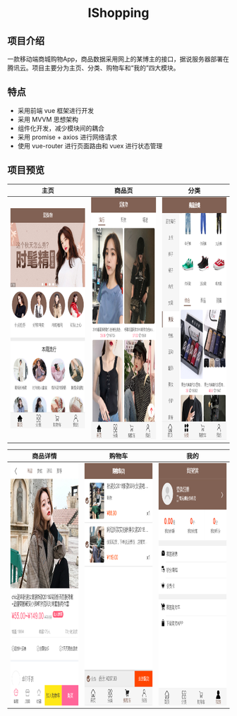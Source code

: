 <h1 align="center">IShopping</h1>

## 项目介绍

  一款移动端商城购物App，商品数据采用网上的某博主的接口，据说服务器部署在腾讯云。项目主要分为主页、分类、购物车和“我的”四大模块。

## 特点

- 采用前端 vue 框架进行开发
- 采用 MVVM 思想架构
- 组件化开发，减少模块间的耦合
- 采用 promise + axios 进行网络请求
- 使用 vue-router 进行页面路由和 vuex 进行状态管理

## 项目预览

主页|商品页|分类
--|:--:|--
<img src="https://github.com/plzhaana/ishopping/blob/master/proJectProview/1.1.png" width="350" height="500" alt="1.1"/>|<img src="https://github.com/plzhaana/ishopping/blob/master/proJectProview/1.2.png" width="300" height="550" alt="1.2"/>|<img src="https://github.com/plzhaana/ishopping/blob/master/proJectProview/2.1.png" width="300" height="550" alt="2.1"/>

商品详情|购物车|我的
--|:--:|--
<img src="https://github.com/plzhaana/ishopping/blob/master/proJectProview/2.2.png" width="300" height="550" alt="2.2"/>|<img src="https://github.com/plzhaana/ishopping/blob/master/proJectProview/3.1.png" width="300" height="550" alt="3.1"/>|<img src="https://github.com/plzhaana/ishopping/blob/master/proJectProview/4.1.png" width="300" height="550" alt="4.1"/>
